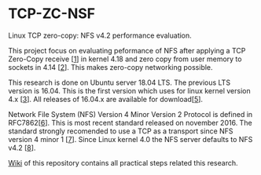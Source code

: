 # TCP-ZC-NSF
Linux TCP zero-copy: NFS v4.2 performance evaluation.

This project focus on evaluating peformance of NFS after applying a TCP Zero-Copy receive [[1](https://kernelnewbies.org/Linux_4.18#Zero-copy_TCP_receive_API)] in kernel 4.18 and zero copy from user memory to sockets in 4.14 [[2](https://kernelnewbies.org/Linux_4.14#Zero-copy_from_user_memory_to_sockets)]. This makes zero-copy networking possible.

This research is done on Ubuntu server 18.04 LTS. The previous LTS version is 16.04. This is the first version which uses for linux kernel version 4.x [[3](https://wiki.ubuntu.com/Kernel/Support)]. All releases of 16.04.x are available for download[[5](http://old-releases.ubuntu.com/releases/xenial/)].

Network File System (NFS) Version 4 Minor Version 2 Protocol is defined in RFC7862[[6]()]. This is most recent standard released on november 2016. The standard strongly recomended to use a TCP as a transport since NFS version 4 minor 1 [[7](https://tools.ietf.org/html/rfc5661)]. Since Linux kernel 4.0 the NFS server defaults to NFS v4.2 [[8](https://kernelnewbies.org/Linux_4.0#Support_Parallel_NFS_server.2C_default_to_NFS_v4.2)].

[Wiki](https://github.com/aafanasyev/TCP-ZC-NSF/wiki) of this repository contains all practical steps related this research.
